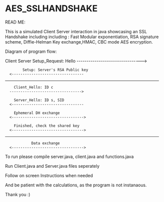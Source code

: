 # AES_SSLHANDSHAKE

READ ME:

This is a simulated Client Server interaction in java showcasing an SSL Handshake including including : Fast Modular exponentiation, RSA signature scheme, Diffie-Helman Key exchange,HMAC, CBC mode AES encryption.


Diagram of program flow:

Client                           		Server
		Setup_Request: Hello
	  --------------------------------->

            Setup: Server's RSA Public key
	  <---------------------------------

- - - - - - - - - - - - - - - - - - - - - - - - - - - - - - 

		Client_Hello: ID c
	  --------------------------------->        
                                                
		Server_Hello: ID s, SID
	  <--------------------------------- 	     
						                             
		Ephemeral DH exchange		      
	  <--------------------------------->	       
						                                 
	    Finished, check the shared key
	  <--------------------------------->

- - - - - - - - - - - - - - - - - - - - - - - - - - - - - - 

	            Data exchange
	  <--------------------------------->



To run please compile server.java, client.java and functions.java

Run Client.java and Server.java files seperately

Follow on screen Instructions when needed

And be patient with the calculations, as the program is not instanaous.

Thank you :)
